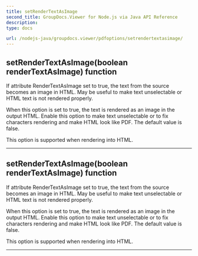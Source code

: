 ```yaml
---
title: setRenderTextAsImage
second_title: GroupDocs.Viewer for Node.js via Java API Reference
description: 
type: docs

url: /nodejs-java/groupdocs.viewer/pdfoptions/setrendertextasimage/
---
```


## setRenderTextAsImage(boolean renderTextAsImage)  function
If attribute RenderTextAsImage set to true, the text from the source becomes an image in HTML.
 May be useful to make text unselectable
 or HTML text is not rendered properly.
 
 When this option is set to true, the text is rendered as an image in the output HTML.
 Enable this option to make text unselectable or to fix characters rendering and make HTML look like PDF.
 The default value is false.
 
 This option is supported when rendering into HTML.


---


## setRenderTextAsImage(boolean renderTextAsImage)  function
If attribute RenderTextAsImage set to true, the text from the source becomes an image in HTML.
 May be useful to make text unselectable
 or HTML text is not rendered properly.
 
 When this option is set to true, the text is rendered as an image in the output HTML.
 Enable this option to make text unselectable or to fix characters rendering and make HTML look like PDF.
 The default value is false.
 
 This option is supported when rendering into HTML.


---


